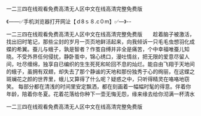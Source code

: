 一二三四在线观看免费高清无人区中文在线高清完整免费版

《——✅手机浏览器打开网沚【ｄ8ｓ８.c０m】✅—》--

一二三四在线观看免费高清无人区中文在线高清完整免费版　　趁着脑子被激活，找出旧时笔记，那些尘封的岁月一页页地鲜活起来，向我倾诉一只毛毛虫想羽化成蝶的希翼。蚕儿与蛾子，孰是智者？作茧自缚并非全是痛苦，个中幸福唯蚕儿知晓。不受外界任何侵扰，静卧茧中，锦心绣口，漫吐情丝，把无限的爱意尽留人间，吐尽缠绵，独享自已编织的生生死死和轮回不息的灿烂。能自由飞翔于天地间的蛾子，虽拥有双翅，却失去了那个静谧的天地和那份独秀于心的绚丽，在这蝶之斑斓花之颜的世界里，蛾儿又算得了什么呢？疑惑之中，只听得精灵在咯咯地窃笑。
每部分都在清浅的时间里安定飘洒，都在刻画着一幅幅时髦的得意。伴着你年龄，陪着你冬夏。花着花落给你种下一壶无悔无怨，缘来缘去给你沏满一杯清水





一二三四在线观看免费高清无人区中文在线高清完整免费版
